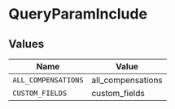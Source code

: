 # QueryParamInclude


## Values

| Name                | Value               |
| ------------------- | ------------------- |
| `ALL_COMPENSATIONS` | all_compensations   |
| `CUSTOM_FIELDS`     | custom_fields       |